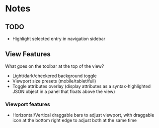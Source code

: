 # Notes

## TODO

- Highlight selected entry in navigation sidebar

## View Features

What goes on the toolbar at the top of the view?

- Light/dark/checkered background toggle
- Viewport size presets (mobile/tablet/full)
- Toggle attributes overlay (display attributes as a syntax-highlighted JSON object in a panel that floats above the view)

### Viewport features

- Horizontal/Vertical draggable bars to adjust viewport, with draggable icon at the bottom right edge to adjust both at the same time
